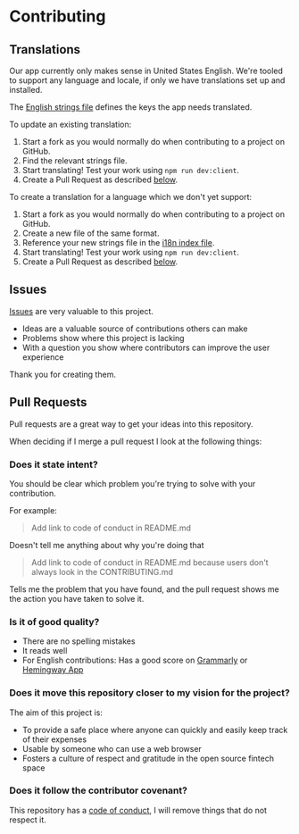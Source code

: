 <!-- Adapted from https://github.com/PurpleBooth/a-good-readme-template/blob/main/CONTRIBUTING.md -->

# Contributing

## Translations

Our app currently only makes sense in United States English. We're
tooled to support any language and locale, if only we have translations
set up and installed.

The [English strings file](/src/locales/en-US.json) defines the keys
the app needs translated.

To update an existing translation:

1. Start a fork as you would normally do when contributing to a project
   on GitHub.
2. Find the relevant strings file.
3. Start translating! Test your work using `npm run dev:client`.
4. Create a Pull Request as described [below](#pull-requests).

To create a translation for a language which we don't yet support:

1. Start a fork as you would normally do when contributing to a project
   on GitHub.
2. Create a new file of the same format.
3. Reference your new strings file in the [i18n index file](/src/i18n.ts).
4. Start translating! Test your work using `npm run dev:client`.
5. Create a Pull Request as described [below](#pull-requests).

## Issues

[Issues](https://github.com/RecordedFinance/recorded-finance/issues/new/choose) are very valuable to this project.

- Ideas are a valuable source of contributions others can make
- Problems show where this project is lacking
- With a question you show where contributors can improve the user
  experience

Thank you for creating them.

## Pull Requests

Pull requests are a great way to get your ideas into this repository.

When deciding if I merge a pull request I look at the following
things:

### Does it state intent?

You should be clear which problem you're trying to solve with your
contribution.

For example:

> Add link to code of conduct in README.md

Doesn't tell me anything about why you're doing that

> Add link to code of conduct in README.md because users don't always
> look in the CONTRIBUTING.md

Tells me the problem that you have found, and the pull request shows me
the action you have taken to solve it.

### Is it of good quality?

- There are no spelling mistakes
- It reads well
- For English contributions: Has a good score on
  [Grammarly](https://www.grammarly.com) or [Hemingway
  App](https://hemingwayapp.com)

### Does it move this repository closer to my vision for the project?

The aim of this project is:

- To provide a safe place where anyone can quickly and easily keep track of their expenses
- Usable by someone who can use a web browser
- Fosters a culture of respect and gratitude in the open source fintech space

### Does it follow the contributor covenant?

This repository has a [code of conduct](/CODE_OF_CONDUCT.md), I will
remove things that do not respect it.
